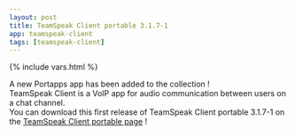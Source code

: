 ```yaml
---
layout: post
title: TeamSpeak Client portable 3.1.7-1
app: teamspeak-client
tags: [teamspeak-client]
---
```

{% include vars.html %}

A new Portapps app has been added to the collection !<br />
TeamSpeak Client is a VoIP app for audio communication between users on a chat channel.<br />
You can download this first release of TeamSpeak Client portable 3.1.7-1 on the [TeamSpeak Client portable page](/app/teamspeak-client-portable) !